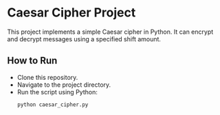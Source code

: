 # Caesar Cipher Project

This project implements a simple Caesar cipher in Python. It can encrypt and decrypt messages using a specified shift amount.

## How to Run
- Clone this repository.
- Navigate to the project directory.
- Run the script using Python:
  ```bash
  python caesar_cipher.py
